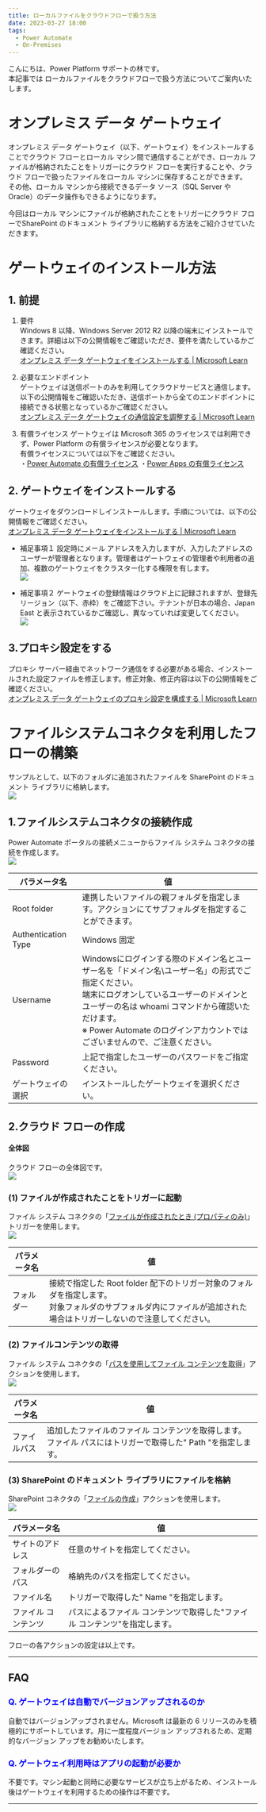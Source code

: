 ```yaml
---
title: ローカルファイルをクラウドフローで扱う方法
date: 2023-03-27 18:00
tags:
  - Power Automate
  - On-Premises
---
```


こんにちは、Power Platform サポートの林です。  
本記事では ローカルファイルをクラウドフローで扱う方法についてご案内いたします。  

<!-- more -->

<a id='gateway'></a>

# オンプレミス データ ゲートウェイ

オンプレミス データ ゲートウェイ（以下、ゲートウェイ）をインストールすることでクラウド フローとローカル マシン間で通信することができ、ローカル ファイルが格納されたことをトリガーにクラウド フローを実行することや、クラウド フローで扱ったファイルをローカル マシンに保存することができます。  
その他、ローカル マシンから接続できるデータ ソース（SQL Server や Oracle）のデータ操作もできるようになります。

今回はローカル マシンにファイルが格納されたことをトリガーにクラウド フローでSharePoint のドキュメント ライブラリに格納する方法をご紹介させていただきます。

<a id='gateway-install'></a>

# ゲートウェイのインストール方法

## 1. 前提
1. 要件  
Windows 8 以降、Windows Server 2012 R2 以降の端末にインストールできます。詳細は以下の公開情報をご確認いただき、要件を満たしているかご確認ください。  
[オンプレミス データ ゲートウェイをインストールする | Microsoft Learn](https://learn.microsoft.com/ja-jp/data-integration/gateway/service-gateway-install#requirements) 

2. 必要なエンドポイント  
ゲートウェイは送信ポートのみを利用してクラウドサービスと通信します。  
以下の公開情報をご確認いただき、送信ポートから全てのエンドポイントに接続できる状態となっているかご確認ください。  
[オンプレミス データ ゲートウェイの通信設定を調整する | Microsoft Learn](https://learn.microsoft.com/ja-jp/data-integration/gateway/service-gateway-communication#ports)  

3. 有償ライセンス
ゲートウェイは Microsoft 365 のライセンスでは利用できず、Power Platform の有償ライセンスが必要となります。  
有償ライセンスについては以下をご確認ください。  
・[Power Automate の有償ライセンス](https://powerautomate.microsoft.com/ja-jp/pricing/)
・[Power Apps の有償ライセンス](https://powerapps.microsoft.com/ja-jp/pricing/ )

## 2. ゲートウェイをインストールする
ゲートウェイをダウンロードしインストールします。手順については、以下の公開情報をご確認ください。  
[オンプレミス データ ゲートウェイをインストールする | Microsoft Learn](https://learn.microsoft.com/ja-jp/data-integration/gateway/service-gateway-install#download-and-install-a-standard-gateway)  

* 補足事項１
設定時にメール アドレスを入力しますが、入力したアドレスのユーザーが管理者となります。管理者はゲートウェイの管理者や利用者の追加、複数のゲートウェイをクラスター化する権限を有します。  
![](./gateway-filesystem/address.png)

* 補足事項２
ゲートウェイの登録情報はクラウド上に記録されますが、登録先リージョン（以下、赤枠）をご確認下さい。テナントが日本の場合、Japan East と表示されているかご確認し、異なっていれば変更してください。  
![](./gateway-filesystem/region.png)

## 3.プロキシ設定をする
プロキシ サーバー経由でネットワーク通信をする必要がある場合、インストールされた設定ファイルを修正します。修正対象、修正内容は以下の公開情報をご確認ください。  
[オンプレミス データ ゲートウェイのプロキシ設定を構成する | Microsoft Learn](https://learn.microsoft.com/ja-jp/data-integration/gateway/service-gateway-proxy)

<a id='filesystem'></a>

# ファイルシステムコネクタを利用したフローの構築

サンプルとして、以下のフォルダに追加されたファイルを SharePoint のドキュメント ライブラリに格納します。  
![](./gateway-filesystem/folder.png)


<a id='connection'></a>

## 1.ファイルシステムコネクタの接続作成
Power Automate ポータルの接続メニューからファイル システム コネクタの接続を作成します。  
![](./gateway-filesystem/connection.png)

|パラメータ名|値|
|---|---|
|Root folder|連携したいファイルの親フォルダを指定します。アクションにてサブフォルダを指定することができます。|
|Authentication Type|Windows 固定|
|Username|Windowsにログインする際のドメイン名とユーザー名を「ドメイン名\ユーザー名」の形式でご指定ください。<br>端末にログオンしているユーザーのドメインとユーザーの名は whoami コマンドから確認いただけます。<br>※ Power Automate のログインアカウントではございませんので、ご注意ください。|
|Password|上記で指定したユーザーのパスワードをご指定ください。|
|ゲートウェイの選択|インストールしたゲートウェイを選択ください。|

<a id='flowcreate'></a>

## 2.クラウド フローの作成

#### 全体図

クラウド フローの全体図です。  
![](./gateway-filesystem/overview.png)

### (1) ファイルが作成されたことをトリガーに起動

ファイル システム コネクタの「[ファイルが作成されたとき (プロパティのみ)](https://learn.microsoft.com/ja-jp/connectors/filesystem/#%E3%83%95%E3%82%A1%E3%82%A4%E3%83%AB%E3%81%8C%E4%BD%9C%E6%88%90%E3%81%95%E3%82%8C%E3%81%9F%E3%81%A8%E3%81%8D-(%E3%83%97%E3%83%AD%E3%83%91%E3%83%86%E3%82%A3%E3%81%AE%E3%81%BF))」トリガーを使用します。  
![](./gateway-filesystem/trigger.png)

|パラメータ名|値|
|---|---|
|フォルダー|接続で指定した Root folder 配下のトリガー対象のフォルダを指定します。<br>対象フォルダのサブフォルダ内にファイルが追加された場合はトリガーしないので注意してください。|

### (2) ファイルコンテンツの取得

ファイル システム コネクタの「[パスを使用してファイル コンテンツを取得](https://learn.microsoft.com/ja-jp/connectors/filesystem/#%E3%83%91%E3%82%B9%E3%82%92%E4%BD%BF%E7%94%A8%E3%81%97%E3%81%A6%E3%83%95%E3%82%A1%E3%82%A4%E3%83%AB-%E3%82%B3%E3%83%B3%E3%83%86%E3%83%B3%E3%83%84%E3%82%92%E5%8F%96%E5%BE%97)」アクションを使用します。  
![](./gateway-filesystem/filecontents.png)

|パラメータ名|値|
|---|---|
|ファイルパス|追加したファイルのファイル コンテンツを取得します。ファイル パスにはトリガーで取得した" Path "を指定します。|

### (3) SharePoint のドキュメント ライブラリにファイルを格納

SharePoint コネクタの「[ファイルの作成](https://learn.microsoft.com/ja-jp/connectors/sharepointonline/#%E3%83%95%E3%82%A1%E3%82%A4%E3%83%AB%E3%81%AE%E4%BD%9C%E6%88%90)」アクションを使用します。  
![](./gateway-filesystem/filecreate.png)

|パラメータ名|値|
|---|---|
|サイトのアドレス|任意のサイトを指定してください。|
|フォルダーのパス|格納先のパスを指定してください。|
|ファイル名|トリガーで取得した" Name "を指定します。|
|ファイル コンテンツ|パスによるファイル コンテンツで取得した"ファイル コンテンツ"を指定します。|  

フローの各アクションの設定は以上です。  

---

<a id='faq'></a>

## FAQ

### <font color=blue>Q. ゲートウェイは自動でバージョンアップされるのか</font>
自動ではバージョンアップされません。Microsoft は最新の 6 リリースのみを積極的にサポートしています。月に一度程度バージョン アップされるため、定期的なバージョン アップをお勧めいたします。  

### <font color=blue>Q. ゲートウェイ利用時はアプリの起動が必要か</font>
不要です。マシン起動と同時に必要なサービスが立ち上がるため、インストール後はゲートウェイを利用するための操作は不要です。  

---
